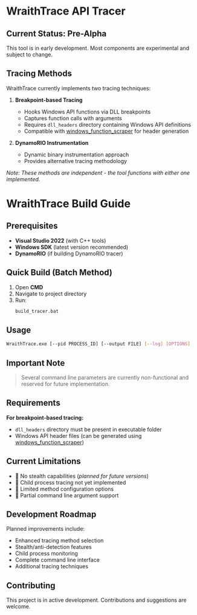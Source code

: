 # WraithTrace API Tracer

## Current Status: Pre-Alpha
This tool is in early development. Most components are experimental and subject to change.

## Tracing Methods
WraithTrace currently implements two tracing techniques:

1. **Breakpoint-based Tracing**
   - Hooks Windows API functions via DLL breakpoints
   - Captures function calls with arguments
   - Requires `dll_headers` directory containing Windows API definitions
   - Compatible with [windows_function_scraper](https://github.com/basicacc/windows_functions_scraper) for header generation

2. **DynamoRIO Instrumentation**
   - Dynamic binary instrumentation approach
   - Provides alternative tracing methodology

*Note: These methods are independent - the tool functions with either one implemented.*

# WraithTrace Build Guide

## Prerequisites
- **Visual Studio 2022** (with C++ tools)
- **Windows SDK** (latest version recommended)
- **DynamoRIO** (if building DynamoRIO tracer)

## Quick Build (Batch Method)
1. Open **CMD**
2. Navigate to project directory
3. Run:
   ```bat
   build_tracer.bat

## Usage
```sh
WraithTrace.exe [--pid PROCESS_ID] [--output FILE] [--log] [OPTIONS]
```

## Important Note
> Several command line parameters are currently non-functional and reserved for future implementation.

## Requirements
**For breakpoint-based tracing:**
- `dll_headers` directory must be present in executable folder
- Windows API header files (can be generated using [windows_function_scraper](https://github.com/basicacc/windows_functions_scraper))

## Current Limitations
- 🚫 No stealth capabilities (*planned for future versions*)
- 🚫 Child process tracing not yet implemented
- 🚫 Limited method configuration options
- 🚫 Partial command line argument support

## Development Roadmap
Planned improvements include:
- Enhanced tracing method selection
- Stealth/anti-detection features
- Child process monitoring
- Complete command line interface
- Additional tracing techniques

## Contributing
This project is in active development. Contributions and suggestions are welcome.
